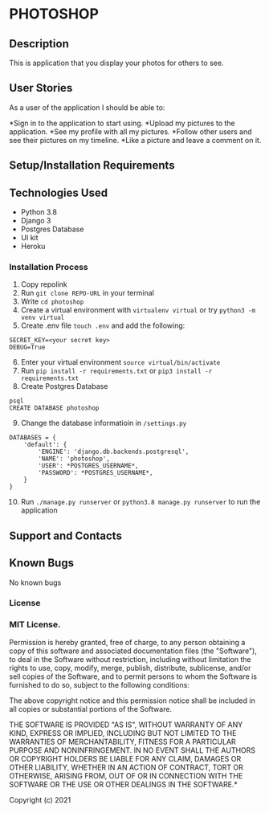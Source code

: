 # PHOTOSHOP



## Description
This is application that you display your photos for others to see.

## User Stories
As a user of the application I should be able to:

*Sign in to the application to start using.
*Upload my pictures to the application.
*See my profile with all my pictures.
*Follow other users and see their pictures on my timeline.
*Like a picture and leave a comment on it.

## Setup/Installation Requirements

## Technologies Used
- Python 3.8
- Django 3
- Postgres Database
- UI kit
- Heroku

### Installation Process
1. Copy repolink
2. Run `git clone REPO-URL` in your terminal
3. Write `cd photoshop`
4. Create a virtual environment with `virtualenv virtual` or try `python3 -m venv virtual`
5. Create .env file `touch .env` and add the following:
```
SECRET_KEY=<your secret key>
DEBUG=True
```
6. Enter your virtual environment `source virtual/bin/activate`
7. Run `pip install -r requirements.txt` or `pip3 install -r requirements.txt`
8. Create Postgres Database

```
psql
CREATE DATABASE photoshop
```
9. Change the database informatioin in `/settings.py`
```
DATABASES = {
    'default': {
        'ENGINE': 'django.db.backends.postgresql',
        'NAME': 'photoshop',
        'USER': *POSTGRES_USERNAME*,
        'PASSWORD': *POSTGRES_USERNAME*,
    }
}
```
10. Run `./manage.py runserver` or `python3.8 manage.py runserver` to run the application

## Support and Contacts


## Known Bugs

 No known bugs



### License
### MIT License.

Permission is hereby granted, free of charge, to any person obtaining a copy of this software and associated documentation files (the "Software"), to deal in the Software without restriction, including without limitation the rights to use, copy, modify, merge, publish, distribute, sublicense, and/or sell copies of the Software, and to permit persons to whom the Software is furnished to do so, subject to the following conditions:

The above copyright notice and this permission notice shall be included in all copies or substantial portions of the Software.

THE SOFTWARE IS PROVIDED "AS IS", WITHOUT WARRANTY OF ANY KIND, EXPRESS OR IMPLIED, INCLUDING BUT NOT LIMITED TO THE WARRANTIES OF MERCHANTABILITY, FITNESS FOR A PARTICULAR PURPOSE AND NONINFRINGEMENT. IN NO EVENT SHALL THE AUTHORS OR COPYRIGHT HOLDERS BE LIABLE FOR ANY CLAIM, DAMAGES OR OTHER LIABILITY, WHETHER IN AN ACTION OF CONTRACT, TORT OR OTHERWISE, ARISING FROM, OUT OF OR IN CONNECTION WITH THE SOFTWARE OR THE USE OR OTHER DEALINGS IN THE SOFTWARE.*

Copyright (c) 2021 
